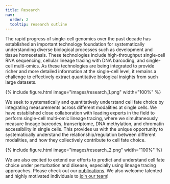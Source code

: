 ```yaml
---
title: Research
nav:
  order: 2
  tooltip: research outline
---
```


 The rapid progress of single-cell genomics over the past decade has established an important technology foundation for systematically understanding diverse biological processes such as development and tissue homeostasis. These technologies include high-throughput single-cell RNA sequencing, cellular lineage tracing with DNA barcoding, and single-cell multi-omics. As these technologies are being integrated to provide richer and more detailed information at the single-cell level, it remains a challenge to effectively extract quantitative biological insights from such large datasets.

 {%
  include figure.html
  image="images/research_1.png"
  width="100%"
%}

We seek to systematically and quantitatively understand cell fate choice by integrating measurements across different modalities at single cells. We have established close collaboration with leading experts in the field to perform single-cell multi-omic lineage tracing, where we simultaneously measure lineage barcodes, transcriptome, DNA methylation, and chromatin accessibility in single cells. This provides us with the unique opportunity to systematically understand the relationship/regulation between different modalities, and how they collectively contribute to cell fate choice. 

 {%
  include figure.html
  image="images/research_2.png"
  width="100%"
%}


We are also excited to extend our efforts to predict and understand cell fate choice under perturbation and disease, especially using lineage tracing approaches. Please check out our [publications](/publications). We also welcome talented and highly motivated individuals to [join our team](/opening)!
